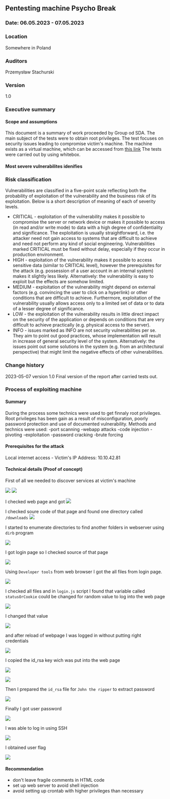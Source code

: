 ## Pentesting machine Psycho Break

### Date: 06.05.2023 - 07.05.2023
### Location
Somewhere in Poland
### Auditors
Przemysław Stachurski
### Version
1.0

### Executive summary

#### Scope and assumptions

This document is a summary of work proceeded by Group od SDA. The main subject of the tests were to obtain root privileges. The test focuses on security issues leading to compromise victim's machine.
The machine exists as a virtual machine, which can be accessed from [this link](https://tryhackme.com/room/overpass)
The tests were carried out by using whitebox.

#### Most severe vulnerabilites idenifies




### Risk classification

Vulnerabilities are classified in a five-point scale reflecting both the probability of exploitation of the
vulnerability and the business risk of its exploitation. Below is a short description of meaning of each
of severity levels.

- CRITICAL - exploitation of the vulnerability makes it possible to compromise the server
    or network device or makes it possible to access (in read and/or write mode) to data with
    a high degree of confidentiality and significance. The exploitation is usually
    straightforward, i.e. the attacker need not gain access to systems that are difficult to
    achieve and need not perform any kind of social engineering. Vulnerabilities marked
    CRITICAL must be fixed without delay, especially if they occur in production environment.
- HIGH - exploitation of the vulnerability makes it possible to access sensitive data (similar
    to CRITICAL level), however the prerequisites for the attack (e.g. possession of a user
    account in an internal system) makes it slightly less likely. Alternatively: the vulnerability
    is easy to exploit but the effects are somehow limited.
- MEDIUM - exploitation of the vulnerability might depend on external factors (e.g.
    convincing the user to click on a hyperlink) or other conditions that are difficult to achieve.
    Furthermore, exploitation of the vulnerability usually allows access only to a limited set of
    data or to data of a lesser degree of significance.
- LOW - the exploitation of the vulnerability results in little direct impact on the security of
    the application or depends on conditions that are very difficult to achieve practically (e.g.
    physical access to the server).
- INFO - issues marked as INFO are not security vulnerabilities per se. They aim to point
    out good practices, whose implementation will result in increase of general security level
    of the system. Alternatively: the issues point out some solutions in the system (e.g. from
    an architectural perspective) that might limit the negative effects of other vulnerabilities.

### Change history

2023-05-07 version 1.0 Final version of the report after carried tests out.

### Process of exploiting machine

#### Summary

During the process some technics were used to get finnaly root privileges. Root privileges has been gain as a result of misconfiguration, poorly password protection and use of documented vulnerability. Methods and technics were used:
-port scanning
-webapp attacks
-code injection
-pivoting
-exploitation
-password cracking
-brute forcing

#### Prerequisites for the attack

Local internet access - Victim's IP Address: 10.10.42.81

#### Technical details (Proof of concept)

First of all we needed to discover services at victim's machine

![](https://github.com/stachu79/projekt4/blob/main/Overpass/rustscan1.png)
![](https://github.com/stachu79/projekt4/blob/main/Overpass/nmap.png)

I checked web page and got 
![](https://github.com/stachu79/projekt4/blob/main/Overpass/web80.png)

I checked soure code of that page and found one directory called ```/downloads```
![](https://github.com/stachu79/projekt4/blob/main/Overpass/source1.png)


I started to enumerate directories to find another folders in webserver using ```dirb``` program

![](https://github.com/stachu79/projekt4/blob/main/Overpass/dirb.png)

I got login page so I checked source of that page

![](https://github.com/stachu79/projekt4/blob/main/Overpass/overadmin1.png)

Using ```Developer tools``` from web browser I got the all files from login page. 

![](https://github.com/stachu79/projekt4/blob/main/Overpass/devtools1.png)

I checked all files and in ```login.js``` script I found that variable called ```statusOrCookie``` could be changed for random value to log into the web page

![](https://github.com/stachu79/projekt4/blob/main/Overpass/javascript1.png)

I changed that value 

![](https://github.com/stachu79/projekt4/blob/main/Overpass/cookieset.png)

and after reload of webpage I was logged in without putting right credentials

![](https://github.com/stachu79/projekt4/blob/main/Overpass/overadmin2.png)

I copied the id_rsa key wich was put into the web page

![](https://github.com/stachu79/projekt4/blob/main/Overpass/id_rsa1.png)

![](https://github.com/stachu79/projekt4/blob/main/Overpass/id_rsa2.png)

Then I prepared the ```id_rsa``` file for ```John the ripper```  to extract password

![](https://github.com/stachu79/projekt4/blob/main/Overpass/id_rsa_hash.png)

Finally I got user password

![](https://github.com/stachu79/projekt4/blob/main/Overpass/id_rsa_john.png)

I was able to log in using SSH

![](https://github.com/stachu79/projekt4/blob/main/Overpass/login.png)

I obtained user flag

![](https://github.com/stachu79/projekt4/blob/main/Overpass/userflag.png)
















#### Recommendation

- don't leave fragile comments in HTML code
- set up web server to avoid shell injection
- avoid setting up crontab with higher privileges than necessary
